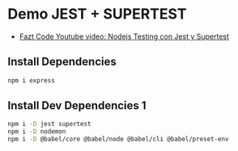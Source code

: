 # Demo JEST + SUPERTEST

- [Fazt Code Youtube video: Nodejs Testing con Jest y Supertest](https://www.youtube.com/watch?v=MTMcWrDbPA8)

## Install Dependencies

```bash
npm i express
```

## Install Dev Dependencies 1

```bash
npm i -D jest supertest
npm i -D nodemon
npm i -D @babel/core @babel/node @babel/cli @babel/preset-env
```
